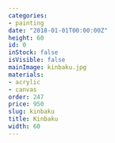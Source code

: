 ```yaml
---
categories:
- painting
date: "2018-01-01T00:00:00Z"
height: 60
id: 0
inStock: false
isVisible: false
mainImage: kinbaku.jpg
materials:
- acrylic
- canvas
order: 247
price: 950
slug: kinbaku
title: Kinbaku
width: 60
---
```


